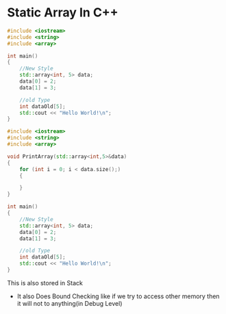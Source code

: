 # Static Array In C++

```c++
#include <iostream>
#include <string>
#include <array>

int main()
{
    //New Style
    std::array<int, 5> data;
    data[0] = 2;
    data[1] = 3;

    //old Type
    int dataOld[5];
    std::cout << "Hello World!\n";
}
```

```c++
#include <iostream>
#include <string>
#include <array>

void PrintArray(std::array<int,5>&data)
{
    for (int i = 0; i < data.size();)
    {

    }
}

int main()
{
    //New Style
    std::array<int, 5> data;
    data[0] = 2;
    data[1] = 3;

    //old Type
    int dataOld[5];
    std::cout << "Hello World!\n";
}
```

This is also stored in Stack

- It also Does Bound Checking like if we try to access other memory then it will not to anything(in Debug Level)
